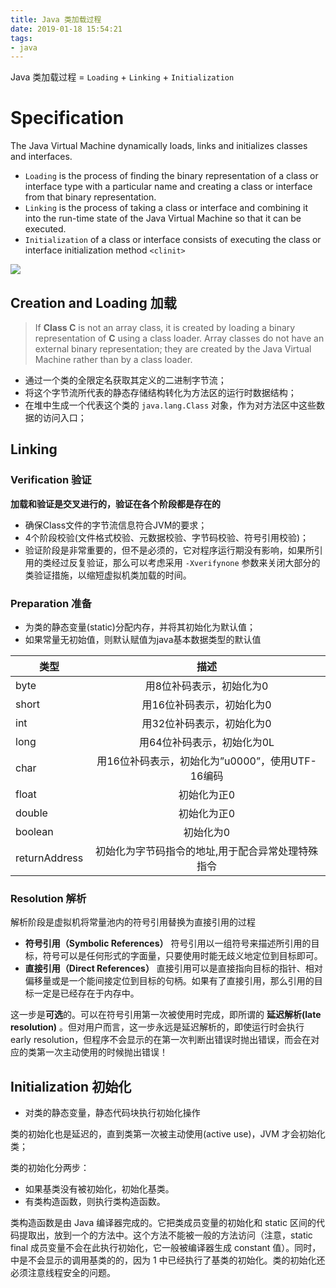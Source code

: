 ```yaml
---
title: Java 类加载过程
date: 2019-01-18 15:54:21
tags:
- java
---
```

Java 类加载过程 = `Loading` + `Linking` + `Initialization`
<!-- more --> 

# Specification
The Java Virtual Machine dynamically loads, links and initializes classes and interfaces. 
- `Loading`
 is the process of finding the binary representation of a class or interface type with a particular name and creating a class or interface from that binary representation. 
- `Linking` 
 is the process of taking a class or interface and combining it into the run-time state of the Java Virtual Machine so that it can be executed. 
- `Initialization`
 of a class or interface consists of executing the class or interface initialization method `<clinit>`
 
![](https://wiki-1258407249.cos.ap-chengdu.myqcloud.com/2019-01-18-java-class-loading-process/jvm-class-loader-loading-process.png)

## Creation and Loading 加载
> If **Class C** is not an array class, it is created by loading a binary representation of **C**  using a class loader. 
> Array classes do not have an external binary representation; they are created by the Java Virtual Machine rather than by a class loader.

- 通过一个类的全限定名获取其定义的二进制字节流；
- 将这个字节流所代表的静态存储结构转化为方法区的运行时数据结构；
- 在堆中生成一个代表这个类的 `java.lang.Class` 对象，作为对方法区中这些数据的访问入口；

## Linking

### Verification 验证
**加载和验证是交叉进行的，验证在各个阶段都是存在的**
- 确保Class文件的字节流信息符合JVM的要求；
- 4个阶段校验(文件格式校验、元数据校验、字节码校验、符号引用校验)；
- 验证阶段是非常重要的，但不是必须的，它对程序运行期没有影响，如果所引用的类经过反复验证，那么可以考虑采用 `-Xverifynone` 参数来关闭大部分的类验证措施，以缩短虚拟机类加载的时间。

### Preparation 准备
- 为类的静态变量(static)分配内存，并将其初始化为默认值；
- 如果常量无初始值，则默认赋值为java基本数据类型的默认值

| 类型           | 描述                 |
| ------------- |:-------------------:|
|byte |用8位补码表示，初始化为0|
|short|用16位补码表示，初始化为0|
|int|用32位补码表示，初始化为0|
|long|用64位补码表示，初始化为0L|
|char|用16位补码表示，初始化为”u0000”，使用UTF-16编码|
|float|初始化为正0|
|double|初始化为正0|
|boolean|初始化为0|
|returnAddress|初始化为字节码指令的地址,用于配合异常处理特殊指令|

### Resolution 解析
解析阶段是虚拟机将常量池内的符号引用替换为直接引用的过程
- **符号引用（Symbolic References）**
符号引用以一组符号来描述所引用的目标，符号可以是任何形式的字面量，只要使用时能无歧义地定位到目标即可。
- **直接引用（Direct References）**
直接引用可以是直接指向目标的指针、相对偏移量或是一个能间接定位到目标的句柄。如果有了直接引用，那么引用的目标一定是已经存在于内存中。

这一步是**可选**的。可以在符号引用第一次被使用时完成，即所谓的 **延迟解析(late resolution)** 。但对用户而言，这一步永远是延迟解析的，即使运行时会执行 early resolution，但程序不会显示的在第一次判断出错误时抛出错误，而会在对应的类第一次主动使用的时候抛出错误！

## Initialization 初始化
- 对类的静态变量，静态代码块执行初始化操作

类的初始化也是延迟的，直到类第一次被主动使用(active use)，JVM 才会初始化类；

类的初始化分两步：
- 如果基类没有被初始化，初始化基类。
- 有类构造函数，则执行类构造函数。

类构造函数是由 Java 编译器完成的。它把类成员变量的初始化和 static 区间的代码提取出，放到一个的方法中。这个方法不能被一般的方法访问（注意，static final 成员变量不会在此执行初始化，它一般被编译器生成 constant 值）。同时，中是不会显示的调用基类的的，因为 1 中已经执行了基类的初始化。类的初始化还必须注意线程安全的问题。
